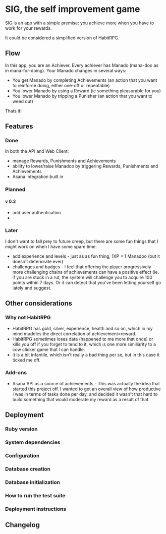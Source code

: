 # SIG, the self improvement game

SIG is an app with a simple premise: you achieve more when you have to work for your rewards.

It could be considered a simplified version of HabitRPG.

## Flow

In this app, you are an Achiever. Every achiever has Manado (mana-doo as in mana-for-doing). 
Your Manado changes in several ways:

 * You get Manado by completing Achievements (an action that you want to 
   reinforce doing, either one-off or repeatable)
 * You lower Manado by using a Reward (ie something pleasurable for you)
 * You lower Manado by tripping a Punisher (an action that you want to weed out)

Thats it!


## Features

### Done

In both the API and Web Client:

 * manage Rewards, Punishments and Achievements
 * ability to lower/raise Manadoo by triggering Rewards, Punishments 
   and Achievements
 * Asana integration built in

### Planned

#### v 0.2
  
 * add user authentication
 *  



### Later

I don't want to fall prey to future creep, but there are some fun things that I might work on when I have some spare time.

 * add experience and levels - just as as fun thing, 1XP = 1 Manadoo 
   (but it doesn't deteriorate ever)
 * challenges and badges - I feel that offering the player progressively
   more challenging chains of achievements can have a positive effect 
   (ie. if you are stuck in a rut, the system will challenge you to acquire 
   100 points within 7 days.  Or it can detect that you've been letting yourself go lately 
   and suggest.

## Other considerations

### Why not HabitRPG

 * HabitRPG has gold, silver, experience, health and so on, which in my mind 
   muddles the direct correlation of achievement=reward. 
 * HabitRPG sometimes loses data (happened to me more that once) 
   or kills you off if you forget to tend to it, which is one more similiarity 
   to a cow clicker game that I can handle.
 * It is a bit infantile, which isn't really a bad thing per se, but in 
   this case it ticked me off.

### Add-ons 
 
 * Asana API as a source of achievements - This was actually the idea that 
   started this project off. I wanted to get an overall view of how productive
   I was in terms of tasks done per day, and decided it wasn't that hard to 
   build something that would moderate my reward as a result of that.

## Deployment

### Ruby version

### System dependencies

### Configuration

### Database creation

### Database initialization

### How to run the test suite

### Deployment instructions

## Changelog




